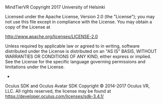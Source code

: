 MindTierVR Copyright 2017 University of Helsinki

Licensed under the Apache License, Version 2.0 (the "License"); you may not use this file except in compliance with the License. You may obtain a copy of the License at

http://www.apache.org/licenses/LICENSE-2.0

Unless required by applicable law or agreed to in writing, software distributed under the License is distributed on an "AS IS" BASIS, WITHOUT WARRANTIES OR CONDITIONS OF ANY KIND, either express or implied. See the License for the specific language governing permissions and limitations under the License.

*

Oculus SDK and Oculus Avatar SDK Copyright © 2014-2017 Oculus VR, LLC. All rights reserved, the license may be found at https://developer.oculus.com/licenses/sdk-3.4.1/
